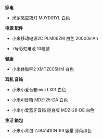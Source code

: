 **家电**

- 米家感应夜灯 MJYD01YL 白色


**电源 配件**

- 小米移动电源2C PLM06ZM 白色 20000mAh

- 7号彩虹电池 10粒装


**健康**

- 小米体脂秤2 XMTZC05HM 白色


**耳机 音箱**

- 小米小爱音箱mini LX01 白色

- 小米AI音箱 MDZ-25-DA 白色

- 小米小爱蓝牙音箱 随身版 MDZ-28-DE 白色


**生活 箱包**

- 小米小背包 ZJB4141CN 10L容量 薄荷绿色